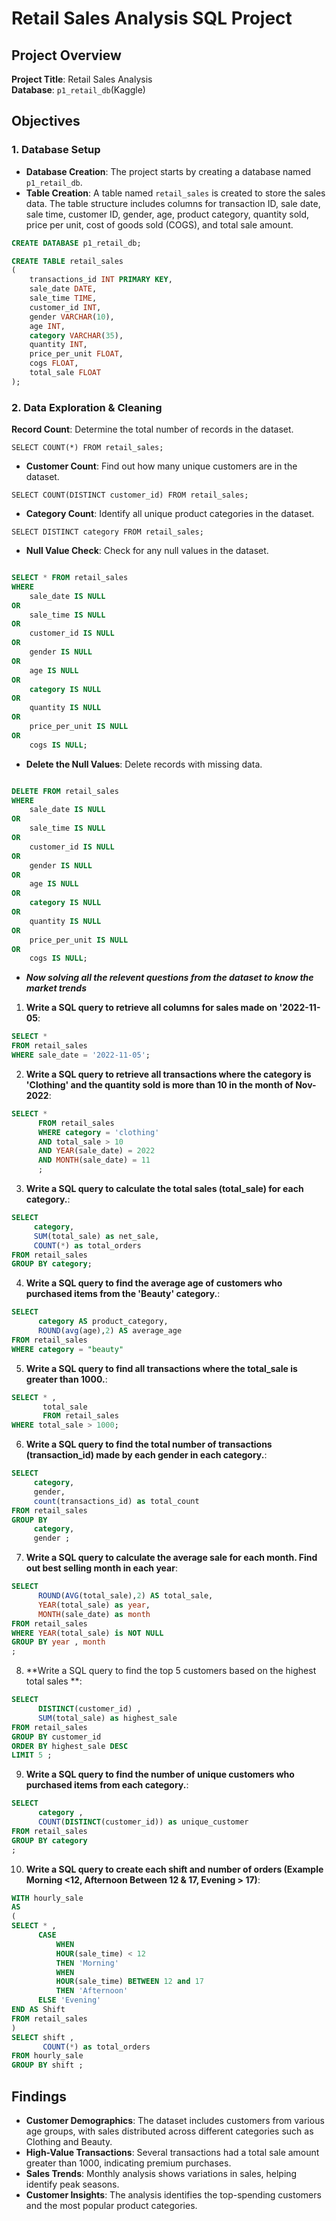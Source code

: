 # Retail Sales Analysis SQL Project

## Project Overview

**Project Title**: Retail Sales Analysis   
**Database**: `p1_retail_db`(Kaggle)

## Objectives

### 1. Database Setup

- **Database Creation**: The project starts by creating a database named `p1_retail_db`.
- **Table Creation**: A table named `retail_sales` is created to store the sales data. The table structure includes columns for transaction ID, sale date, sale time, customer ID, gender, age, product category, quantity sold, price per unit, cost of goods sold (COGS), and total sale amount.

```sql
CREATE DATABASE p1_retail_db;

CREATE TABLE retail_sales
(
    transactions_id INT PRIMARY KEY,
    sale_date DATE,	
    sale_time TIME,
    customer_id INT,	
    gender VARCHAR(10),
    age INT,
    category VARCHAR(35),
    quantity INT,
    price_per_unit FLOAT,	
    cogs FLOAT,
    total_sale FLOAT
);
```

### 2. Data Exploration & Cleaning

**Record Count**: Determine the total number of records in the dataset.
  ```
  SELECT COUNT(*) FROM retail_sales;
  ```
  
- **Customer Count**: Find out how many unique customers are in the dataset.
```
SELECT COUNT(DISTINCT customer_id) FROM retail_sales;
```

- **Category Count**: Identify all unique product categories in the dataset.
```
SELECT DISTINCT category FROM retail_sales;
```

- **Null Value Check**: Check for any null values in the dataset.

```sql

SELECT * FROM retail_sales
WHERE 
    sale_date IS NULL
OR
    sale_time IS NULL
OR
    customer_id IS NULL
OR 
    gender IS NULL
OR
    age IS NULL
OR
    category IS NULL
OR 
    quantity IS NULL
OR
    price_per_unit IS NULL
OR
    cogs IS NULL;
```

- **Delete the Null Values**:  Delete records with missing data.

```sql

DELETE FROM retail_sales
WHERE 
    sale_date IS NULL
OR
    sale_time IS NULL
OR
    customer_id IS NULL
OR 
    gender IS NULL
OR
    age IS NULL
OR
    category IS NULL
OR 
    quantity IS NULL
OR
    price_per_unit IS NULL
OR
    cogs IS NULL;
```

- ***Now solving all the relevent questions from the dataset to know the market trends***

1. **Write a SQL query to retrieve all columns for sales made on '2022-11-05**:
```sql
SELECT *
FROM retail_sales
WHERE sale_date = '2022-11-05';
```

2. **Write a SQL query to retrieve all transactions where the category is 'Clothing' and the quantity sold is more than 10 in the month of Nov-2022**:
```sql
SELECT * 
	  FROM retail_sales
      WHERE category = 'clothing' 
      AND total_sale > 10
      AND YEAR(sale_date) = 2022
	  AND MONTH(sale_date) = 11 
      ;
```

3. **Write a SQL query to calculate the total sales (total_sale) for each category.**:
```sql
SELECT 
     category,
     SUM(total_sale) as net_sale,
     COUNT(*) as total_orders
FROM retail_sales
GROUP BY category;
```

4. **Write a SQL query to find the average age of customers who purchased items from the 'Beauty' category.**:
```sql
SELECT 
      category AS product_category,
      ROUND(avg(age),2) AS average_age
FROM retail_sales
WHERE category = "beauty" 
```

5. **Write a SQL query to find all transactions where the total_sale is greater than 1000.**:
```sql
SELECT * , 
	   total_sale
       FROM retail_sales
WHERE total_sale > 1000;
```

6. **Write a SQL query to find the total number of transactions (transaction_id) made by each gender in each category.**:
```sql
SELECT 
     category,
     gender, 
     count(transactions_id) as total_count
FROM retail_sales
GROUP BY 
     category,
     gender ;
```

7. **Write a SQL query to calculate the average sale for each month. Find out best selling month in each year**:
```sql
SELECT 
      ROUND(AVG(total_sale),2) AS total_sale,
      YEAR(total_sale) as year,
      MONTH(sale_date) as month
FROM retail_sales
WHERE YEAR(total_sale) is NOT NULL
GROUP BY year , month
;
```

8. **Write a SQL query to find the top 5 customers based on the highest total sales **:
```sql
SELECT 
      DISTINCT(customer_id) ,
      SUM(total_sale) as highest_sale
FROM retail_sales
GROUP BY customer_id
ORDER BY highest_sale DESC
LIMIT 5 ;
```

9. **Write a SQL query to find the number of unique customers who purchased items from each category.**:
```sql
SELECT 
      category ,
      COUNT(DISTINCT(customer_id)) as unique_customer
FROM retail_sales
GROUP BY category 
;
```

10. **Write a SQL query to create each shift and number of orders (Example Morning <12, Afternoon Between 12 & 17, Evening > 17)**:
```sql
WITH hourly_sale
AS
(
SELECT * ,
	  CASE
          WHEN 
          HOUR(sale_time) < 12 
          THEN 'Morning'
          WHEN 
          HOUR(sale_time) BETWEEN 12 and 17 
          THEN 'Afternoon'
      ELSE 'Evening'
END AS Shift
FROM retail_sales
)
SELECT shift ,
       COUNT(*) as total_orders
FROM hourly_sale
GROUP BY shift ;
```

## Findings

- **Customer Demographics**: The dataset includes customers from various age groups, with sales distributed across different categories such as Clothing and Beauty.
- **High-Value Transactions**: Several transactions had a total sale amount greater than 1000, indicating premium purchases.
- **Sales Trends**: Monthly analysis shows variations in sales, helping identify peak seasons.
- **Customer Insights**: The analysis identifies the top-spending customers and the most popular product categories.
